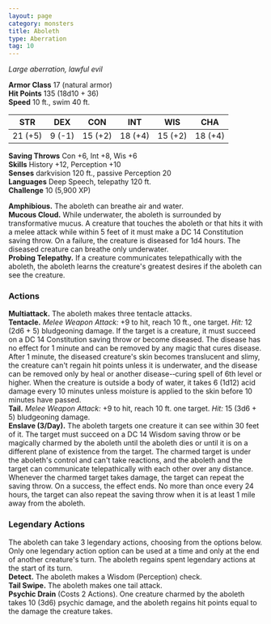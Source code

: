 ```yaml
---
layout: page
category: monsters
title: Aboleth
type: Aberration
tag: 10
---
```

_Large aberration, lawful evil_ 

**Armor Class** 17 (natural armor)    
**Hit Points** 135 (18d10 + 36)    
**Speed** 10 ft., swim 40 ft. 

| STR      | DEX     | CON      | INT     | WIS     | CHA     |
|----------|---------|----------|---------|---------|---------|
| 21 (+5)  | 9 (-1)  | 15 (+2)  | 18 (+4) | 15 (+2) | 18 (+4) |

**Saving Throws** Con +6, Int +8, Wis +6    
**Skills** History +12, Perception +10    
**Senses** darkvision 120 ft., passive Perception 20    
**Languages** Deep Speech, telepathy 120 ft.    
**Challenge** 10 (5,900 XP)

**Amphibious.** The aboleth can breathe air and water.    
**Mucous Cloud.** While underwater, the aboleth is surrounded by transformative mucus. A creature that touches the aboleth or that hits it with a melee attack while within 5 feet of it must make a DC 14 Constitution saving throw. On a failure, the creature is diseased for 1d4 hours. The diseased creature can breathe only underwater.    
**Probing Telepathy.** If a creature communicates telepathically with the aboleth, the aboleth learns the creature's greatest desires if the aboleth can see the creature. 

### Actions 

**Multiattack.** The aboleth makes three tentacle attacks.    
**Tentacle.** _Melee Weapon Attack:_ +9 to hit, reach 10 ft., one target. _Hit:_ 12 (2d6 + 5) bludgeoning damage. If the target is a creature, it must succeed on a DC 14 Constitution saving throw or become diseased. The disease has no effect for 1 minute and can be removed by any magic that cures disease. After 1 minute, the diseased creature's skin becomes translucent and slimy, the creature can't regain hit points unless it is underwater, and the disease can be removed only by heal or another disease-­‐curing spell of 6th level or higher. When the creature is outside a body of water, it takes 6 (1d12) acid damage every 10 minutes unless moisture is applied to the skin before 10 minutes have passed.    
**Tail.** _Melee Weapon Attack:_ +9 to hit, reach 10 ft. one target. _Hit:_ 15 (3d6 + 5) bludgeoning damage.    
**Enslave (3/Day).** The aboleth targets one creature it can see within 30 feet of it. The target must succeed on a DC 14 Wisdom saving throw or be magically charmed by the aboleth until the aboleth dies or until it is on a different plane of existence from the target. The charmed target is under the aboleth's control and can't take reactions, and the aboleth and the target can communicate telepathically with each other over any distance.    
Whenever the charmed target takes damage, the target can repeat the saving throw. On a success, the effect ends. No more than once every 24 hours, the target can also repeat the saving throw when it is at least 1 mile away from the aboleth.    

### Legendary Actions 
The aboleth can take 3 legendary actions, choosing from the options below. Only one legendary action option can be used at a time and only at the end of another creature's turn. The aboleth regains spent legendary actions at the start of its turn.    
**Detect.** The aboleth makes a Wisdom (Perception) check.    
**Tail Swipe.** The aboleth makes one tail attack.    
**Psychic Drain** (Costs 2 Actions). One creature charmed by the aboleth takes 10 (3d6) psychic damage, and the aboleth regains hit points equal to the damage the creature takes.
